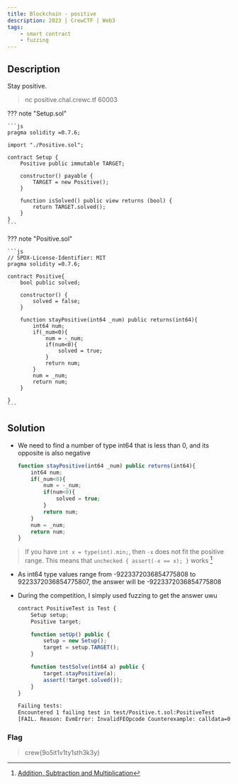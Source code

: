 ```yaml
---
title: Blockchain - positive
description: 2023 | CrewCTF | Web3
tags:
    - smart contract
    - fuzzing
---
```


## Description

Stay positive.

> nc positive.chal.crewc.tf 60003

??? note "Setup.sol"

    ```js
    pragma solidity =0.7.6;

    import "./Positive.sol";

    contract Setup {
        Positive public immutable TARGET;

        constructor() payable {
            TARGET = new Positive(); 
        }

        function isSolved() public view returns (bool) {
            return TARGET.solved();
        }
    }
    ```

??? note "Positive.sol"

    ```js
    // SPDX-License-Identifier: MIT
    pragma solidity =0.7.6;

    contract Positive{
        bool public solved;

        constructor() {
            solved = false;
        }

        function stayPositive(int64 _num) public returns(int64){
            int64 num;
            if(_num<0){
                num = -_num;
                if(num<0){
                    solved = true;
                }
                return num;
            }
            num = _num;
            return num;
        }

    }
    ```

## Solution

- We need to find a number of type int64 that is less than 0, and its opposite is also negative

    ```js
    function stayPositive(int64 _num) public returns(int64){
        int64 num;
        if(_num<0){
            num = -_num;
            if(num<0){
                solved = true;
            }
            return num;
        }
        num = _num;
        return num;
    }
    ```

> If you have `int x = type(int).min;`, then `-x` does not fit the positive range. This means that `unchecked { assert(-x == x); }` works [^1]

- As int64 type values range from -9223372036854775808 to 9223372036854775807, the answer will be -9223372036854775808
- During the competition, I simply used fuzzing to get the answer uwu

    ```js
    contract PositiveTest is Test {
        Setup setup;
        Positive target;

        function setUp() public {
            setup = new Setup();
            target = setup.TARGET();
        }

        function testSolve(int64 a) public {
            target.stayPositive(a);
            assert(!target.solved());
        }
    }
    ```

    ```bash
    Failing tests:
    Encountered 1 failing test in test/Positive.t.sol:PositiveTest
    [FAIL. Reason: EvmError: InvalidFEOpcode Counterexample: calldata=0xecd6eb4fffffffffffffffffffffffffffffffffffffffffffffffff8000000000000000, args=[-9223372036854775808]] testSolve(int64) (runs: 66, μ: 8924, ~: 8925)
    ```

### Flag

> crew{9o5it1v1ty1sth3k3y}

[^1]: [Addition, Subtraction and Multiplication](https://docs.soliditylang.org/en/latest/types.html#addition-subtraction-and-multiplication)